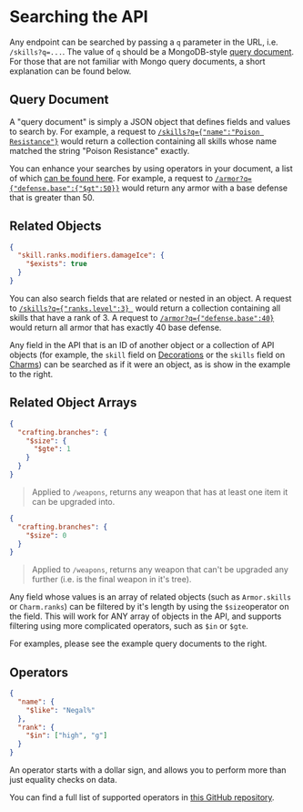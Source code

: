 # Searching the API
Any endpoint can be searched by passing a `q` parameter in the URL, i.e. `/skills?q=...`. The value of `q` should be a MongoDB-style [query document](https://docs.mongodb.com/manual/tutorial/query-documents/). For those that are not familiar with Mongo query documents, a short explanation can be found below.

## Query Document
A "query document" is simply a JSON object that defines fields and values to search by. For example, a request to <a href='https://mhw-db.com/skills?q={"name":"Poison%20Resistance"}' target="_blank">`/skills?q={"name":"Poison Resistance"}`</a> would return a collection containing all skills whose name matched the string "Poison Resistance" exactly.

You can enhance your searches by using operators in your document, a list of which [can be found here](#operators). For example, a request to <a href='https://mhw-db.com/armor?q={"defense.base":{"$gt":50}}' target="_blank">`/armor?q={"defense.base":{"$gt":50}}`</a> would return any armor with a base defense that is greater than 50.

## Related Objects
```json
{
  "skill.ranks.modifiers.damageIce": {
    "$exists": true
  }
}
```

You can also search fields that are related or nested in an object. A request to <a href='https://mhw-db.com/skills?q={"ranks.level":3}' target="_blank">`/skills?q={"ranks.level":3} `</a> would return a collection containing all skills that have a rank of 3. A request to <a href='https://mhw-db.com/armor?q={"defense.base":40}' target="_blank">`/armor?q={"defense.base":40}`</a> would return all armor that has exactly 40 base defense.

Any field in the API that is an ID of another object or a collection of API objects (for example, the `skill` field on [Decorations](https://github.com/LartTyler/MHWDB-Docs/wiki/Decorations) or the `skills` field on [Charms](https://github.com/LartTyler/MHWDB-Docs/wiki/Charms)) can be searched as if it were an object, as is show in the example to the right.

## Related Object Arrays
```json
{
  "crafting.branches": {
    "$size": {
      "$gte": 1
    }
  }
}
```

> Applied to `/weapons`, returns any weapon that has at least one item it can be upgraded into.

```json
{
  "crafting.branches": {
    "$size": 0
  }
}
```

> Applied to `/weapons`, returns any weapon that can't be upgraded any further (i.e. is the final weapon in it's tree).

Any field whose values is an array of related objects (such as `Armor.skills` or `Charm.ranks`) can be filtered by it's length by using the `$size`operator on the field. This will work for ANY array of objects in the API, and supports filtering using more complicated operators, such as `$in` or `$gte`.

For examples, please see the example query documents to the right.

## Operators
```json
{
  "name": {
    "$like": "Negal%"
  },
  "rank": {
    "$in": ["high", "g"]
  }
}
```

An operator starts with a dollar sign, and allows you to perform more than just equality checks on data.

You can find a full list of supported operators in [this GitHub repository](https://github.com/LartTyler/doctrine-query-document#built-in-operators).